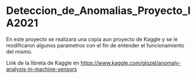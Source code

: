 # Deteccion_de_Anomalias_Proyecto_IA2021
En este proyecto se realizara una copia aun proyecto de Kaggle y se le modificaron algunos parametros con el fin de entender el funcionamiento del mismo.

Link de la libreta de Kaggle en https://www.kaggle.com/glozel/anomaly-analysis-in-machine-sensors
